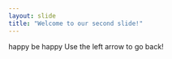 ```yaml
---
layout: slide
title: "Welcome to our second slide!"
---
```

happy be happy
Use the left arrow to go back!
